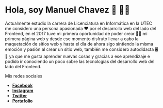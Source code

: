 # Hola, soy Manuel Chavez 👋 👨‍💻

Actualmente estudio la carrera de Licenciatura en Informática en la UTEC me considero una persona apasionada ❤️ por el desarrollo web del lado del Frontend, en el 2017 tuve mi primera oportunidad de poder crear 👨‍💻 mi primera página web y desde ese momento disfruto llevar a cabo la maquetación de sitios web y hasta el día de ahora sigo sintiendo la misma emoción y pasión al crear un sitio web, también me considero autodidacta 🖥📘 ya que me gusta aprender nuevas cosas y gracias a ese aprendizaje e podido ir conociendo un poco sobre las tecnologías del desarrollo web del lado del Frontend.

Mis redes sociales
* **[Facebook](https://www.facebook.com/mmedinasv)**
* **[Instagram](https://www.instagram.com/mmedinasv__/)**
* **[Twitter](https://twitter.com/mmedinasv)**
* **[Portafolio](http://manuelchavez.eshost.com.ar/)**
